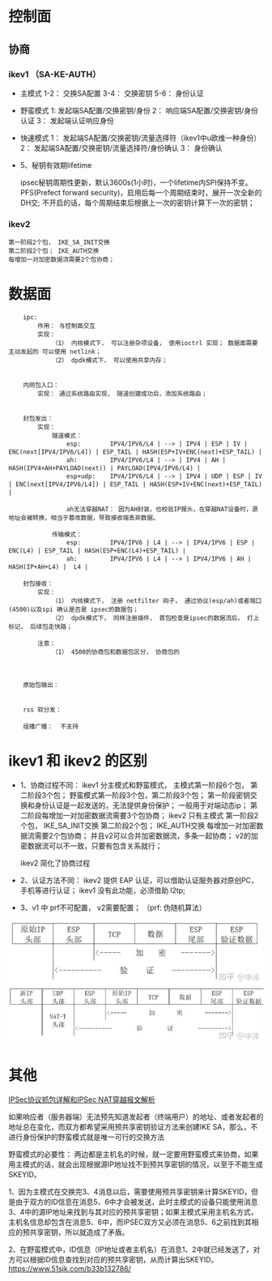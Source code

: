 

# 控制面


## 协商

### ikev1  （SA-KE-AUTH）

- 主模式
    1-2：   交换SA配置
    3-4：   交换密钥
    5-6：   身份认证

- 野蛮模式
    1:      发起端SA配置/交换密钥/身份
    2：     响应端SA配置/交换密钥/身份认证
    3：     发起端认证响应身份

- 快速模式
    1：     发起端SA配置/交换密钥/流量选择符（ikev1中u欧维一种身份）
    2：     发起端SA配置/交换密钥/流量选择符/身份确认
    3：     身份确认
 


- 5、秘钥有效期lifetime

    ipsec秘钥周期性更新，默认3600s(1小时)，一个lifetime内SPI保持不变。
    PFS(Prefect forward security)，启用后每一个周期结束时，展开一次全新的DH交; 不开启的话，每个周期结束后根据上一次的密钥计算下一次的密钥；


### ikev2
    第一阶段2个包， IKE_SA_INIT交换
    第二阶段2个包； IKE_AUTH交换
    每增加一对加密数据流需要2个包协商； 


# 数据面

```
    ipc: 
        作用： 与控制面交互
        实现： 
            （1） 内核模式下， 可以注册杂项设备， 使用ioctrl 实现； 数据面需要主动发起的 可以使用 netlink；
            （2） dpdk模式下， 可以使用共享内存；
 

    内网包入口：
        实现： 通过系统路由实现， 隧道创建成功后，添加系统路由；

    
    封包发出：
        实现：
            隧道模式：  
                esp:        IPV4/IPV6/L4 | --> | IPV4 | ESP | IV | ENC(next[IPV4/IPV6/L4]) | ESP_TAIL | HASH(ESP+IV+ENC(next)+ESP_TAIL) |
                ah:         IPV4/IPV6/L4 | --> | IPV4 | AH | HASH(IPV4+AH+PAYLOAD(next)) | PAYLOAD(IPV4/IPV6/L4) |
                esp+udp:    IPV4/IPV6/L4 | --> | IPV4 | UDP | ESP | IV | ENC(next[IPV4/IPV6/L4]) | ESP_TAIL | HASH(ESP+IV+ENC(next)+ESP_TAIL) |
                
                ah无法穿越NAT： 因为AH封装，也校验IP报头，在穿越NAT设备时，源地址会被转换，相当于篡改数据，导致接收端丢弃数据。
            
            传输模式：
                esp:        IPV4/IPV6 | L4 | --> | IPV4/IPV6 | ESP | ENC(L4) | ESP_TAIL | HASH(ESP+ENC(L4)+ESP_TAIL) |
                ah:         IPV4/IPV6 | L4 | --> | IPV4/IPV6 | AH | HASH(IP+AH+L4) |  L4 |

    封包接收：
        实现：
            （1） 内核模式下， 注册 netfilter 钩子， 通过协议(esp/ah)或者端口(4500)以及spi 确认是否是 ipsec的数据包；
            （2） dpdk模式下， 同样注册插件， 首包检查是ipsec的数据流后， 打上标记， 后续包走快路；

        注意：
            （1） 4500的协商包和数据包区分， 协商包的
        


    原始包输出：


    rss 软分发：

    组播广播：  不支持

```



# ikev1 和 ikev2 的区别
- 1、协商过程不同： 
    ikev1 分主模式和野蛮模式， 
        主模式第一阶段6个包， 第二阶段3个包；
        野蛮模式第一阶段3个包，第二阶段3个包； 第一阶段密钥交换和身份认证是一起发送的，无法提供身份保护； 一般用于对端动态ip；
        第二阶段每增加一对加密数据流需要3个包协商；
    ikev2 只有主模式
        第一阶段2个包， IKE_SA_INIT交换
        第二阶段2个包； IKE_AUTH交换
        每增加一对加密数据流需要2个包协商； 
        并且v2可以合并加密数据流，多条一起协商； v2的加密数据流可以不一致，只要有包含关系就行；
    
    ikev2 简化了协商过程

- 2、认证方法不同：
        ikev2 提供 EAP 认证，可以借助认证服务器对原创PC，手机等进行认证；
        ikev1 没有此功能，必须借助  l2tp;

- 3、v1 中 prf不可配置， v2需要配置； （prf: 伪随机算法）




![ESP封装](./image/esp.png) 
![ESP+UDP封装](./image/esp%2Budp.png) 

# 其他
[IPSec协议抓包详解和IPSec NAT穿越报文解析](https://blog.csdn.net/ever_peng/article/details/89217263)




如果响应者（服务器端）无法预先知道发起者（终端用户）的地址、或者发起者的地址总在变化，而双方都希望采用预共享密钥验证方法来创建IKE SA，那么，不进行身份保护的野蛮模式就是唯一可行的交换方法

野蛮模式的必要性：
两边都是主机名的时候，就一定要用野蛮模式来协商，如果用主模式的话，就会出现根据源IP地址找不到预共享密钥的情况，以至于不能生成SKEYID。

1、因为主模式在交换完3、4消息以后，需要使用预共享密钥来计算SKEYID，但是由于双方的ID信息在消息5、6中才会被发送，此时主模式的设备只能使用消息3、4中的源IP地址来找到与其对应的预共享密钥；如果主模式采用主机名方式，主机名信息却包含在消息5、6中，而IPSEC双方又必须在消息5、6之前找到其相应的预共享密钥，所以就造成了矛盾。

2、在野蛮模式中，ID信息（IP地址或者主机名）在消息1、2中就已经发送了，对方可以根据ID信息查找到对应的预共享密钥，从而计算出SKEYID。
https://www.51sjk.com/b33b132786/